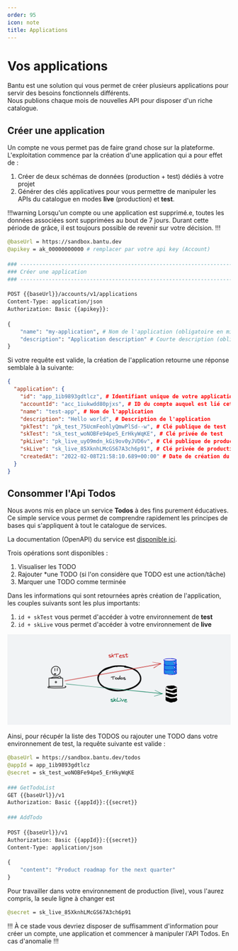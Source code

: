```yaml
---
order: 95
icon: note
title: Applications
---
```

# Vos applications

Bantu est une solution qui vous permet de créer plusieurs applications pour servir des besoins fonctionnels différents.<br />
Nous publions chaque mois de nouvelles API pour disposer d'un riche catalogue.


## Créer une application

Un compte ne vous permet pas de faire grand chose sur la plateforme. 
L'exploitation commence par la création d'une application qui a pour effet de :

1. Créer de deux schémas de données (production + test) dédiés à votre projet
2. Générer des clés applicatives pour vous permettre de manipuler les APIs du catalogue en modes **live** (production) et **test**.


!!!warning
Lorsqu'un compte ou une application est supprimé.e, toutes les données associées sont supprimées au bout de 7 jours.
Durant cette période de grâce, il est toujours possible de revenir sur votre décision.
!!!


```graphql
@baseUrl = https://sandbox.bantu.dev
@apikey = ak_00000000000 # remplacer par votre api key (Account)

### ------------------------------------------------------------------------------
### Créer une application
### ------------------------------------------------------------------------------

POST {{baseUrl}}/accounts/v1/applications
Content-Type: application/json
Authorization: Basic {{apikey}}:

{
    "name": "my-application", # Nom de l'application (obligatoire en minuscules)
    "description": "Application description" # Courte description (obligatoire)
}
```


Si votre requête est valide, la création de l'application retourne une réponse semblale à la suivante:

```json
{
  "application": {
    "id": "app_1ib9893gdtlcz", # Identifiant unique de votre application
    "accountId": "acc_1iukwdd80pjxs", # ID du compte auquel est lié cette application
    "name": "test-app", # Nom de l'application
    "description": "Hello world", # Description de l'application
    "pkTest": "pk_test_75UcmFeohlyQmwPlSd--w", # Clé publique de test
    "skTest": "sk_test_woNOBFe94pe5_ErHkyWqKE", # Clé privée de test
    "pkLive": "pk_live_uyO9mdn_kGi9ov0yJVD6v", # Clé publique de production
    "skLive": "sk_live_85XknhLMcGS67A3ch6p91", # Clé privée de production
    "createdAt": "2022-02-08T21:58:10.689+00:00" # Date de création du compte
  }
}
```

## Consommer l'Api Todos

Nous avons mis en place un service **Todos** à des fins purement éducatives.
Ce simple service vous permet de comprendre rapidement les principes de bases qui s'appliquent  à tout le catalogue de services.

La documentation (OpenAPI) du service est <a href="https://sandbox.bantu.dev/todos/swagger-ui.html" target="_blank">disponible ici</a>.

Trois opérations sont disponibles :

1. Visualiser les TODO
2. Rajouter *une TODO (si l'on considère que TODO est une action/tâche)
3. Marquer une TODO comme terminée


Dans les informations qui sont retournées après création de l'application, les couples suivants sont les plus importants:

1. `id + skTest` vous permet d'accéder à votre environnement de **test**
2. `id + skLive` vous permet d'accéder à votre environnement de **live**

<picture>
  <source
    srcset="/static/img/bantu_todos_keys_dark.png"
    media="(prefers-color-scheme: dark)">
  <img src="/static/img/bantu_todos_keys.png" alt="" width="780" />
</picture>

Ainsi, pour récupér la liste des TODOS ou rajouter une TODO dans votre environnement de test, la requête suivante est valide :

```graphql
@baseUrl = https://sandbox.bantu.dev/todos
@appId = app_1ib9893gdtlcz
@secret = sk_test_woNOBFe94pe5_ErHkyWqKE

### GetTodoList 
GET {{baseUrl}}/v1
Authorization: Basic {{appId}}:{{secret}}

### AddTodo

POST {{baseUrl}}/v1
Authorization: Basic {{appId}}:{{secret}}
Content-Type: application/json

{
    "content": "Product roadmap for the next quarter"
}

```

Pour travailler dans votre environnement de production (live), vous l'aurez compris, la seule ligne à changer est 
```graphql
@secret = sk_live_85XknhLMcGS67A3ch6p91
```

!!!
À ce stade vous devriez disposer de suffisamment d'information pour créer un compte, une application et commencer à manipuler
l'API Todos. En cas d'anomalie
!!!

